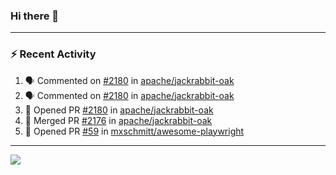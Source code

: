 ### Hi there 👋

---

### :zap: Recent Activity

<!--START_SECTION:activity-->
1. 🗣 Commented on [#2180](https://github.com/apache/jackrabbit-oak/pull/2180#issuecomment-2724779520) in [apache/jackrabbit-oak](https://github.com/apache/jackrabbit-oak)
2. 🗣 Commented on [#2180](https://github.com/apache/jackrabbit-oak/pull/2180#issuecomment-2723928546) in [apache/jackrabbit-oak](https://github.com/apache/jackrabbit-oak)
3. 💪 Opened PR [#2180](https://github.com/apache/jackrabbit-oak/pull/2180) in [apache/jackrabbit-oak](https://github.com/apache/jackrabbit-oak)
4. 🎉 Merged PR [#2176](https://github.com/apache/jackrabbit-oak/pull/2176) in [apache/jackrabbit-oak](https://github.com/apache/jackrabbit-oak)
5. 💪 Opened PR [#59](https://github.com/mxschmitt/awesome-playwright/pull/59) in [mxschmitt/awesome-playwright](https://github.com/mxschmitt/awesome-playwright)
<!--END_SECTION:activity-->

---

<!--
**fabriziofortino/fabriziofortino** is a ✨ _special_ ✨ repository because its `README.md` (this file) appears on your GitHub profile.

Here are some ideas to get you started:

- 🔭 I’m currently working on ...
- 🌱 I’m currently learning ...
- 👯 I’m looking to collaborate on ...
- 🤔 I’m looking for help with ...
- 💬 Ask me about ...
- 📫 How to reach me: ...
- 😄 Pronouns: ...
- ⚡ Fun fact: ...
-->
![](https://komarev.com/ghpvc/?username=fabriziofortino)
